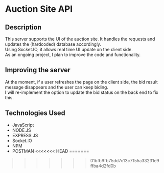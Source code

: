 # Auction Site API
 

## Description
This server supports the UI of the auction site. It handles the requests and updates the (hardcoded) database accordingly. <br />
Using Socket.IO, it allows real time UI update on the client side. <br />
As an ongoing project, I plan to improve the code and functionality.

## Improving the server
At the moment, if a user refreshes the page on the client side, the bid result message disappears and the user can keep biding. <br />
I will re-implement the option to update the bid status on the back end to fix this. 



## Technologies Used
* JavaScript
* NODE.JS
* EXPRESS.JS
* Socket.IO
* NPM
* POSTMAN
<<<<<<< HEAD
=======

>>>>>>> 01bfb9fb75dd7c13c7155a33231e9ffba4d2fd0b
